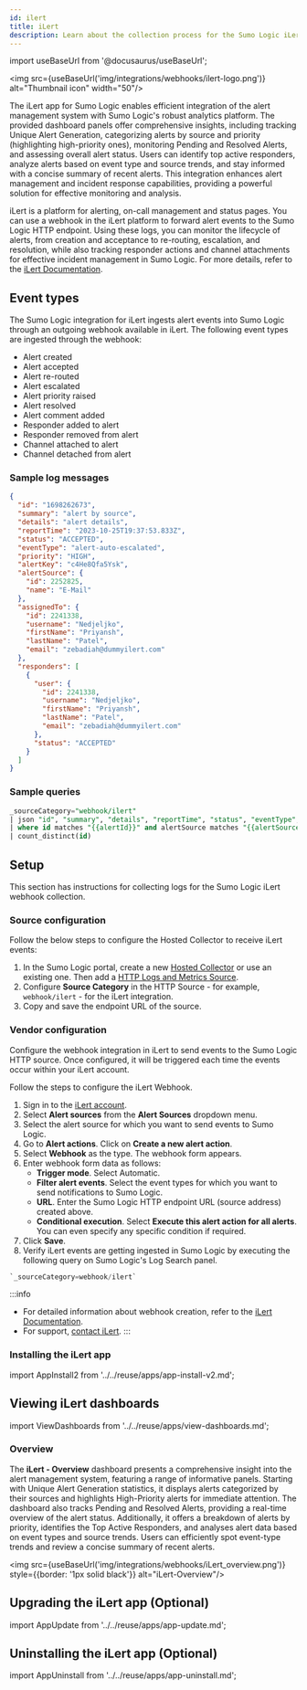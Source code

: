```yaml
---
id: ilert
title: iLert
description: Learn about the collection process for the Sumo Logic iLert integration.
---
```

import useBaseUrl from '@docusaurus/useBaseUrl';

<img src={useBaseUrl('img/integrations/webhooks/ilert-logo.png')} alt="Thumbnail icon" width="50"/>


The iLert app for Sumo Logic enables efficient integration of the alert management system with Sumo Logic's robust analytics platform. The provided dashboard panels offer comprehensive insights, including tracking Unique Alert Generation, categorizing alerts by source and priority (highlighting high-priority ones), monitoring Pending and Resolved Alerts, and assessing overall alert status. Users can identify top active responders, analyze alerts based on event type and source trends, and stay informed with a concise summary of recent alerts. This integration enhances alert management and incident response capabilities, providing a powerful solution for effective monitoring and analysis.

iLert is a platform for alerting, on-call management and status pages. You can use a webhook in the iLert platform to forward alert events to the Sumo Logic HTTP endpoint. Using these logs, you can monitor the lifecycle of alerts, from creation and acceptance to re-routing, escalation, and resolution, while also tracking responder actions and channel attachments for effective incident management in Sumo Logic. For more details, refer to the [iLert Documentation](https://docs.ilert.com/getting-started/readme).

## Event types

The Sumo Logic integration for iLert ingests alert events into Sumo Logic through an outgoing webhook available in iLert. The following event types are ingested through the webhook:
- Alert created
- Alert accepted
- Alert re-routed
- Alert escalated
- Alert priority raised
- Alert resolved
- Alert comment added
- Responder added to alert
- Responder removed from alert
- Channel attached to alert
- Channel detached from alert

### Sample log messages

```json
{
  "id": "1698262673",
  "summary": "alert by source",
  "details": "alert details",
  "reportTime": "2023-10-25T19:37:53.833Z",
  "status": "ACCEPTED",
  "eventType": "alert-auto-escalated",
  "priority": "HIGH",
  "alertKey": "c4He8Qfa5Ysk",
  "alertSource": {
    "id": 2252825,
    "name": "E-Mail"
  },
  "assignedTo": {
    "id": 2241338,
    "username": "Nedjeljko",
    "firstName": "Priyansh",
    "lastName": "Patel",
    "email": "zebadiah@dummyilert.com"
  },
  "responders": [
    {
      "user": {
        "id": 2241338,
        "username": "Nedjeljko",
        "firstName": "Priyansh",
        "lastName": "Patel",
        "email": "zebadiah@dummyilert.com"
      },
      "status": "ACCEPTED"
    }
  ]
}
```

### Sample queries

```sql
_sourceCategory="webhook/ilert"
| json "id", "summary", "details", "reportTime", "status", "eventType", "priority", "alertSource.name", "assignedTo.username", "assignedTo.email", "responders[0].user.username", "responders[0].user.email" as id, summary, detail, reportTime, status, eventType, priority, alertSource, assignedUserName, assignedEmail, responderUserName, responderEmail nodrop
| where id matches "{{alertId}}" and alertSource matches "{{alertSource}}" and eventType matches "{{eventType}}" and status matches "{{status}}" and  priority matches "{{priority}}"
| count_distinct(id)
```

## Setup

This section has instructions for collecting logs for the Sumo Logic iLert webhook collection.

### Source configuration

Follow the below steps to configure the Hosted Collector to receive iLert events:

1. In the Sumo Logic portal, create a new [Hosted Collector](/docs/send-data/hosted-collectors/configure-hosted-collector/) or use an existing one. Then add a [HTTP Logs and Metrics Source](/docs/send-data/hosted-collectors/http-source/logs-metrics/#configure-an-httplogs-and-metrics-source).
2. Configure **Source Category** in the HTTP Source - for example, `webhook/ilert` - for the iLert integration.
3. Copy and save the endpoint URL of the source.

### Vendor configuration

Configure the webhook integration in iLert to send events to the Sumo Logic HTTP source. Once configured, it will be triggered each time the events occur within your iLert account.

Follow the steps to configure the iLert Webhook.

1. Sign in to the [iLert account](https://app.ilert.com/account-search).
2. Select **Alert sources** from the **Alert Sources** dropdown menu.
3. Select the alert source for which you want to send events to Sumo Logic.
4. Go to **Alert actions**. Click on **Create a new alert action**.
5. Select **Webhook** as the type. The webhook form appears.
6. Enter webhook form data as follows:
    - **Trigger mode**. Select Automatic.
    - **Filter alert events**. Select the event types for which you want to send notifications to Sumo Logic.
    - **URL**. Enter the Sumo Logic HTTP endpoint URL (source address) created above.
    - **Conditional execution**. Select **Execute this alert action for all alerts**. You can even specify any
    specific condition if required.
7. Click **Save**.
8. Verify iLert events are getting ingested in Sumo Logic by executing the following query on Sumo Logic's Log Search panel.
```sql
`_sourceCategory=webhook/ilert`
```

:::info
- For detailed information about webhook creation, refer to the [iLert Documentation](https://docs.ilert.com/integrations/webhook).
- For support, [contact iLert](https://docs.ilert.com/contact).
:::

### Installing the iLert app

import AppInstall2 from '../../reuse/apps/app-install-v2.md';

<AppInstall2/>

## Viewing iLert dashboards

import ViewDashboards from '../../reuse/apps/view-dashboards.md';

<ViewDashboards/>

### Overview

The **iLert - Overview** dashboard presents a comprehensive insight into the alert management system, featuring a range of informative panels. Starting with Unique Alert Generation statistics, it displays alerts categorized by their sources and highlights High-Priority alerts for immediate attention. The dashboard also tracks Pending and Resolved Alerts, providing a real-time overview of the alert status. Additionally, it offers a breakdown of alerts by priority, identifies the Top Active Responders, and analyses alert data based on event types and source trends. Users can efficiently spot event-type trends and review a concise summary of recent alerts.

<img src={useBaseUrl('img/integrations/webhooks/iLert_overview.png')} style={{border: '1px solid black'}} alt="iLert-Overview"/>

## Upgrading the iLert app (Optional)

import AppUpdate from '../../reuse/apps/app-update.md';

<AppUpdate/>

## Uninstalling the iLert app (Optional)

import AppUninstall from '../../reuse/apps/app-uninstall.md';

<AppUninstall/>